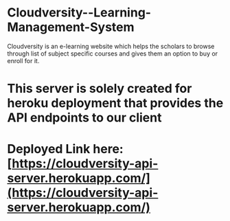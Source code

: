 # Cloudversity--Learning-Management-System

Cloudversity is an e-learning website which helps the scholars to browse through list of subject specific courses and gives them an option to buy or enroll for it.

# This server is solely created for heroku deployment that provides the API endpoints to our client

# Deployed Link here: [https://cloudversity-api-server.herokuapp.com/](https://cloudversity-api-server.herokuapp.com/)
